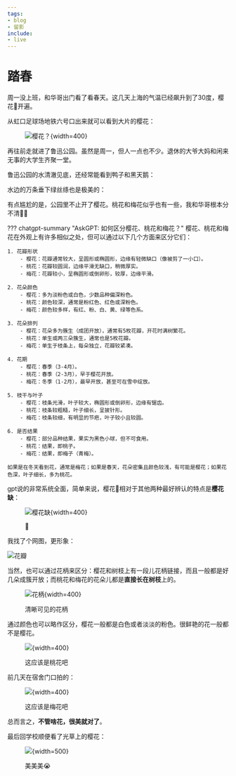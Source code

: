 ```yaml
---
tags:
- blog
- 留影
include:
- live
---
```


# 踏春

周一没上班，和华哥出门看了看春天。这几天上海的气温已经飙升到了30度，樱花🌸开遍。

从虹口足球场地铁六号口出来就可以看到大片的樱花：

<figure markdown>

![樱花？](https://yangz-blog.oss-cn-hongkong.aliyuncs.com/assets/2025-03-25-13-22-51.png){width=400}

</figure>

再往前走就进了鲁迅公园。虽然是周一，但人一点也不少。退休的大爷大妈和闲来无事的大学生齐聚一堂。

鲁迅公园的水清澈见底，还经常能看到鸭子和黑天鹅：

<div style="width: 70%; margin: auto;">
<live-photo-element src="https://yangz-blog.oss-cn-hongkong.aliyuncs.com/assets/IMG_6479.png" caption="🦆撅屁股">
</live-photo-element>
</div>

水边的万条垂下绿丝绦也是极美的：

<div style="width: 70%; margin: auto;">
<live-photo-element src="https://yangz-blog.oss-cn-hongkong.aliyuncs.com/assets/IMG_6473.png" caption="好嫩的绿色！">
</live-photo-element>
</div>

有点尴尬的是，公园里不止开了樱花。桃花和梅花似乎也有一些，我和华哥根本分不清😵‍💫

??? chatgpt-summary "AskGPT: 如何区分樱花、桃花和梅花？"
    樱花、桃花和梅花在外观上有许多相似之处，但可以通过以下几个方面来区分它们：

    1. 花瓣形状
        - 樱花：花瓣通常较大，呈圆形或椭圆形，边缘有轻微缺口（像被剪了一小口）。
        - 桃花：花瓣较圆润，边缘平滑无缺口，稍微厚实。
        - 梅花：花瓣较小，呈椭圆形或倒卵形，较厚，边缘平滑。

    2. 花朵颜色
        - 樱花：多为淡粉色或白色，少数品种偏深粉色。
        - 桃花：颜色较深，通常是粉红色、红色或深粉色。
        - 梅花：颜色较多样，有红、粉、白、黄、绿等色系。

    3. 花朵排列
        - 樱花：花朵多为簇生（成团开放），通常有5枚花瓣，开花时满树繁花。
        - 桃花：单生或两三朵簇生，通常也是5枚花瓣。
        - 梅花：单生于枝条上，每朵独立，花瓣较紧凑。

    4. 花期
        - 樱花：春季（3-4月）。
        - 桃花：春季（2-3月），早于樱花开放。
        - 梅花：冬季（1-2月），最早开放，甚至可在雪中绽放。

    5. 枝干与叶子
        - 樱花：枝条光滑，叶子较大，椭圆形或倒卵形，边缘有锯齿。
        - 桃花：枝条较粗糙，叶子细长，呈披针形。
        - 梅花：枝条较细，有明显的节疤，叶子较小且较圆。

    6. 是否结果
        - 樱花：部分品种结果，果实为黑色小球，但不可食用。
        - 桃花：结果，即桃子。
        - 梅花：结果，即梅子（青梅）。

    如果是在冬天看到花，通常是梅花；如果是春天，花朵密集且颜色较浅，有可能是樱花；如果花色深，叶子细长，多为桃花。

gpt说的非常系统全面，简单来说，樱花🌸相对于其他两种最好辨认的特点是**樱花缺**：

<figure markdown>

![樱花缺](https://yangz-blog.oss-cn-hongkong.aliyuncs.com/assets/2025-03-25-13-42-08.png){width=400}

<figurecaption>🌸</figurecaption>
</figure>

我找了个网图，更形象：

![花瓣](https://pic1.zhimg.com/v2-5bb368015b7ee1e081ffdafa780f37b6_1440w.jpg)

当然，也可以通过花柄来区分：樱花和树枝上有一段儿花柄链接，而且一般都是好几朵成簇开放；而桃花和梅花的花朵儿都是**直接长在树枝**上的。

<figure markdown>

![花柄](https://yangz-blog.oss-cn-hongkong.aliyuncs.com/assets/2025-03-25-13-46-13.png){width=400}

<figurecaption>清晰可见的花柄</figurecaption>
</figure>

通过颜色也可以略作区分，樱花一般都是白色或者淡淡的粉色。很鲜艳的花一般都不是樱花。

<figure markdown>

![](https://yangz-blog.oss-cn-hongkong.aliyuncs.com/assets/2025-03-25-13-48-20.png){width=400}

<figurecaption>这应该是桃花吧</figurecaption>
</figure>

前几天在宿舍门口拍的：

<figure markdown>

![](https://yangz-blog.oss-cn-hongkong.aliyuncs.com/assets/2025-03-25-14-00-48.png){width=400}

<figurecaption>这应该是梅花吧</figurecaption>
</figure>

总而言之，**不管啥花，很美就对了**。

最后回学校顺便看了光草上的樱花：
<figure markdown>

![](https://yangz-blog.oss-cn-hongkong.aliyuncs.com/assets/2025-03-25-14-02-48.png){width=500}

<figurecaption>美美美😭</figurecaption>
</figure>

